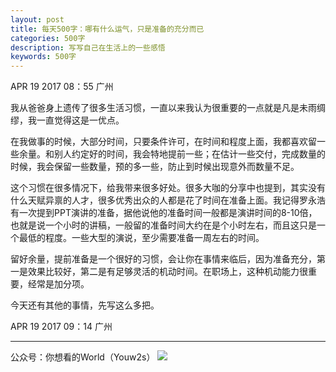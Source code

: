 ```yaml
---
layout: post
title: 每天500字：哪有什么运气，只是准备的充分而已
categories: 500字
description: 写写自己在生活上的一些感悟
keywords: 500字
---
```


APR 19 2017  08：55 广州

我从爸爸身上遗传了很多生活习惯，一直以来我认为很重要的一点就是凡是未雨绸缪，我一直觉得这是一优点。

在我做事的时候，大部分时间，只要条件许可，在时间和程度上面，我都喜欢留一些余量。和别人约定好的时间，我会特地提前一些；在估计一些交付，完成数量的时候，我会保留一些数量，预的多一些，防止到时候出现意外而数量不足。

这个习惯在很多情况下，给我带来很多好处。很多大咖的分享中也提到，其实没有什么天赋异禀的人才，很多优秀出众的人都是花了时间在准备上面。我记得罗永浩有一次提到PPT演讲的准备，据他说他的准备时间一般都是演讲时间的8-10倍，也就是说一个小时的讲稿，一般留的准备时间大约在是个小时左右，而且这只是一个最低的程度。一些大型的演说，至少需要准备一周左右的时间。

留好余量，提前准备是一个很好的习惯，会让你在事情来临后，因为准备充分，第一是效果比较好，第二是有足够灵活的机动时间。在职场上，这种机动能力很重要，经常是加分项。

今天还有其他的事情，先写这么多把。



APR 19 2017  09：14 广州

---- 
公众号：你想看的World（Youw2s）
![][image-1]

[image-1]:	http://upload-images.jianshu.io/upload_images/3342594-dca1f89eba3e50ca.jpg?imageMogr2/auto-orient/strip%7CimageView2/2/w/1240